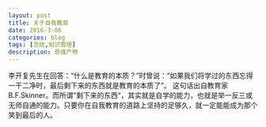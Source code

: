 ```yaml
---
layout: post
title: 关于自我教育
date: 2016-3-06
categories: blog
tags: [总结,知识管理]
description: 思维产物
---
```




李开复先生在回答：“什么是教育的本质？”时曾说：“如果我们将学过的东西忘得一干二净时，最后剩下来的东西就是教育的本质了”。
这句话出自教育家B.F.Skinner。而所谓”剩下来的东西“，其实就是自学的能力，也就是举一反三或无师自通的能力。只要你在自我教育的道路上坚持的足够久，就一定能能成为那个笑到最后的人。












